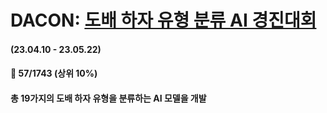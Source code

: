 # DACON: [도배 하자 유형 분류 AI 경진대회](https://dacon.io/competitions/official/236082/overview/description)

#### (23.04.10 - 23.05.22) 
#### 📑 57/1743 (상위 10%)

#### 총 19가지의 도배 하자 유형을 분류하는 AI 모델을 개발


